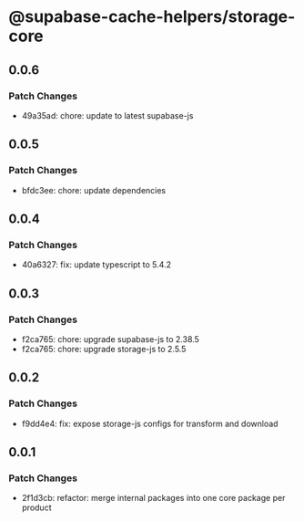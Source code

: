 # @supabase-cache-helpers/storage-core

## 0.0.6

### Patch Changes

- 49a35ad: chore: update to latest supabase-js

## 0.0.5

### Patch Changes

- bfdc3ee: chore: update dependencies

## 0.0.4

### Patch Changes

- 40a6327: fix: update typescript to 5.4.2

## 0.0.3

### Patch Changes

- f2ca765: chore: upgrade supabase-js to 2.38.5
- f2ca765: chore: upgrade storage-js to 2.5.5

## 0.0.2

### Patch Changes

- f9dd4e4: fix: expose storage-js configs for transform and download

## 0.0.1

### Patch Changes

- 2f1d3cb: refactor: merge internal packages into one core package per product
